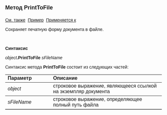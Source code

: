 <html>
<head>
<title>Документ\PrintToFile</title>
</head>

<body>

<p><strong><font size="4" face="Arial">Метод PrintToFile<br>
<br>
</font></strong><font face="Arial"><a href="../Asdoc.html">См. также</a>&nbsp;
<u>Пример</u>&nbsp; <a href="../Asdoc.html">Применяется к</a></font></p>

<p><font face="Arial">Сохраняет печатную форму документа в файле.</font></p>

<p class="label">&nbsp;</p>

<p class="label"><font face="Arial"><b>Синтаксис</b></font></p>

<p><font face="Arial"><em>object</em><strong>.PrintToFile </strong>
<em>sFileName</em></font></p>

<p><font face="Arial">Синтаксис метода <strong>PrintToFile</strong>
состоит из следующих частей:</font></p>

<table border="1" cellPadding="5" cols="2" frame="below" rules="rows">
<TBODY>
  <tr vAlign="top">
    <td class="label" width="29%"><font face="Arial"><b>Параметр</b></font></td>
    <td class="label" width="71%"><font face="Arial"><strong>Описание</strong></font></td>
  </tr>
  <tr>
    <td width="29%"><em><font face="Arial">object</font></em></td>
    <td width="71%"><font face="Arial">строковое выражение, являющееся 
	ссылкой на экземпляр документа</font></td>
  </tr>
  <tr>
    <td width="29%"><font face="Arial"><em>sFileName</em></font></td>
    <td width="71%"><font face="Arial">строковое выражение, 
	определяющее полный путь файла</font></td>
  </tr>
</TBODY>
</table>

<p class="label">&nbsp;</p>
</body>
</html>
